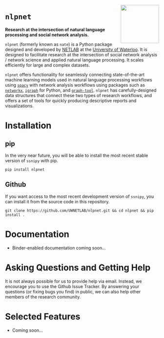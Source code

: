 <a href="https://uwaterloo.ca/networks-lab/"><img src="http://www.johnmclevey.com/assets/img/logo.png" width="125"  align="right" /></a>

# `nlpnet`

**Research at the intersection of natural language processing and social network analysis.**

`nlpnet` (formerly known as `nate`) is a Python package designed and developed by [NETLAB](https://uwaterloo.ca/networks-lab/) at the [University of Waterloo](https://uwaterloo.ca/). It is designed to facilitate research at the intersection of social network analysis / network science and applied natural language processing. It scales efficiently for large and complex datasets. 

`nlpnet` offers functionality for seamlessly connecting state-of-the-art machine learning models used in natural language processing workflows using [`spacy`](https://github.com/explosion/spaCy) with network analysis workflows using packages such as [`networkx`](https://networkx.github.io/), [`igraph`](https://igraph.org/python/) for Python, and [`graph-tool`](https://graph-tool.skewed.de/). `nlpnet` has carefully-designed data structures that connect these two types of research workflows, and offers a set of tools for quickly producing descriptive reports and visualizations. 

# Installation 

## pip 

In the very near future, you will be able to install the most recent stable version of `ssnipy` with pip. 

`pip install nlpnet`

## Github 

If you want access to the most recent development version of `ssnipy`, you can install it from the source code in this repository. 

`git clone https://github.com/UWNETLAB/nlpnet.git && cd nlpnet && pip install .`

# Documentation 

* Binder-enabled documentation coming soon... 

# Asking Questions and Getting Help 

It is not always possible for us to provide help via email. Instead, we encourage you to use the Github Issue Tracker. By answering your questions (or fixing bugs you find) in public, we can also help other members of the research community. 

# Selected Features 

* Coming soon... 
